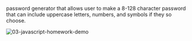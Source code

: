
password generator that allows user to make a 8-128 character password that can include uppercase letters, numbers, and symbols if they so choose.


![03-javascript-homework-demo](https://user-images.githubusercontent.com/81435981/117588811-f04c3600-b0f3-11eb-85d3-d74f6ed52722.png)
